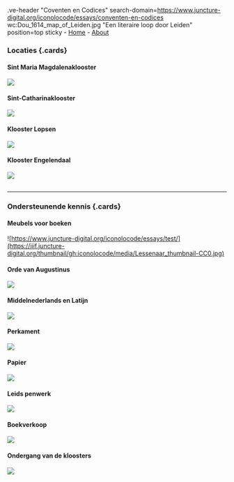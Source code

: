 .ve-header "Coventen en Codices" search-domain=https://www.juncture-digital.org/iconolocode/essays/conventen-en-codices wc:Dou_1614_map_of_Leiden.jpg "Een literaire loop door Leiden" position=top sticky
    - [Home](/home)
    - [About](/about)

### Locaties {.cards}

#### Sint Maria Magdalenaklooster

![](https://iiif.juncture-digital.org/thumbnail/gh:iconolocode/media/LTK_336-CC-BY.jpg)

#### Sint-Catharinaklooster
![](https://iiif.juncture-digital.org/thumbnail/gh:iconolocode/media/Csg_135-CC-BY-NC-SA.jpg)

#### Klooster Lopsen
![](https://images.memorix.nl/lei/thumb/fullsize/e5ac43e8-3b5e-8528-a82b-62fee58d0836.jpg)

#### Klooster Engelendaal
![](https://www.alvin-portal.org/alvin/attachment/record/alvin-record:14542/ATTACHMENT-0015)

##
---

### Ondersteunende kennis {.cards}

#### Meubels voor boeken
![https://www.juncture-digital.org/iconolocode/essays/test/](https://iiif.juncture-digital.org/thumbnail/gh:iconolocode/media/Lessenaar_thumbnail-CC0.jpg)

#### Orde van Augustinus
![](https://iiif.juncture-digital.org/thumbnail/wc:)

#### Middelnederlands en Latijn
![](https://iiif.juncture-digital.org/thumbnail/wc:)

#### Perkament
![](https://iiif.juncture-digital.org/thumbnail/wc:)

#### Papier
![](https://iiif.juncture-digital.org/thumbnail/wc:)

#### Leids penwerk
![](https://iiif.juncture-digital.org/thumbnail/wc:)

#### Boekverkoop
![](https://iiif.juncture-digital.org/thumbnail/wc:)

#### Ondergang van de kloosters 
![](https://iiif.juncture-digital.org/thumbnail/wc:)

